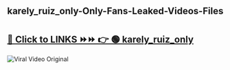 
 ## karely_ruiz_only-Only-Fans-Leaked-Videos-Files

# <h2><a href="https://mediaupload.pro?karely_ruiz_only">🔗 Click to LINKS ⏩⏩ 👉 🟢 karely_ruiz_only </a></h2>

<a href="https://mediaupload.pro?karely_ruiz_only" rel="nofollow" data-target="animated-image.originalLink"><img src="https://i.ibb.co.com/xMMVF88/686577567.gif" alt="Viral Video Original" style="max-width: 100%; display: inline-block;" data-target="animated-image.originalImage"></a>